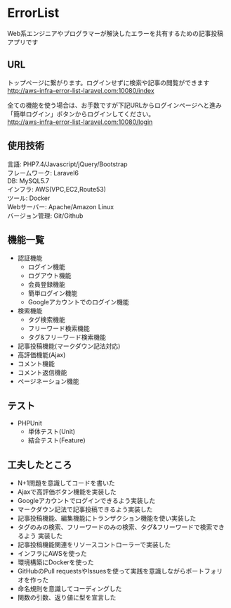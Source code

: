 # ErrorList
Web系エンジニアやプログラマーが解決したエラーを共有するための記事投稿アプリです  

## URL  
トップページに繋がります。ログインせずに検索や記事の閲覧ができます    
http://aws-infra-error-list-laravel.com:10080/index  

全ての機能を使う場合は、お手数ですが下記URLからログインページへと進み「簡単ログイン」ボタンからログインしてください。  
http://aws-infra-error-list-laravel.com:10080/login

## 使用技術
言語: PHP7.4/Javascript/jQuery/Bootstrap    
フレームワーク: Laravel6  
DB: MySQL5.7  
インフラ: AWS(VPC,EC2,Route53)  
ツール: Docker  
Webサーバー: Apache/Amazon Linux  
バージョン管理: Git/Github  
  
## 機能一覧
- 認証機能  
    - ログイン機能  
    - ログアウト機能  
    - 会員登録機能 
    - 簡単ログイン機能  
    - Googleアカウントでのログイン機能  
- 検索機能　　
    - タグ検索機能  
    - フリーワード検索機能  
    - タグ&フリーワード検索機能  
- 記事投稿機能(マークダウン記法対応)  
- 高評価機能(Ajax)  
- コメント機能  
- コメント返信機能  
- ページネーション機能  

## テスト  
- PHPUnit  
    - 単体テスト(Unit)  
    - 結合テスト(Feature)  

## 工夫したところ  
- N+1問題を意識してコードを書いた 
- Ajaxで高評価ボタン機能を実装した  
- Googleアカウントでログインできるよう実装した    
- マークダウン記法で記事投稿できるよう実装した    
- 記事投稿機能、編集機能にトランザクション機能を使い実装した  
- タグのみの検索、フリーワードのみの検索、タグ&フリーワードで検索できるよう 実装した  
- 記事投稿機能関連をリソースコントローラーで実装した  
- インフラにAWSを使った
- 環境構築にDockerを使った  
- GitHubのPull requestsやIssuesを使って実践を意識しながらポートフォリオを作った  
- 命名規則を意識してコーディングした  
- 関数の引数、返り値に型を宣言した  